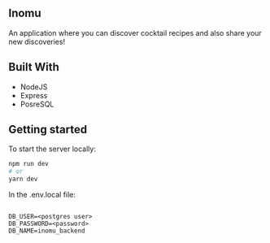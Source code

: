 ## Inomu

An application where you can discover cocktail recipes and also share your new discoveries!

## Built With

- NodeJS
- Express
- PosreSQL

## Getting started

To start the server locally: 

```bash
npm run dev
# or
yarn dev
```
In the .env.local file:
```

DB_USER=<postgres user>
DB_PASSWORD=<password>
DB_NAME=inomu_backend

```

